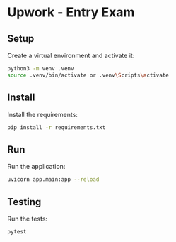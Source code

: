 # Upwork - Entry Exam

## Setup

Create a virtual environment and activate it:

```bash
python3 -m venv .venv
source .venv/bin/activate or .venv\Scripts\activate
```

## Install

Install the requirements:

```bash
pip install -r requirements.txt
```

## Run

Run the application:

```bash
uvicorn app.main:app --reload
```

## Testing

Run the tests:

```bash
pytest
```
